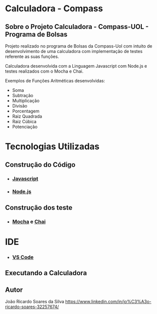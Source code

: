 # Calculadora - Compass


## Sobre o Projeto Calculadora - Compass-UOL - Programa de Bolsas

Projeto realizado no programa de Bolsas da Compass-Uol com intuito de desenvolvimento de uma calculadora com implementação de testes referente as suas funções.

Calculadora desenvolvida com a Linguagem Javascript com Node.js e testes realizados com o Mocha e Chai.

Exemplos de Funções Aritméticas desenvolvidas:

+ Soma
+ Subtração
+ Multiplicação
+ Divisão
+ Porcentagem
+ Raiz Quadrada
+ Raiz Cúbica
+ Potenciação



# **Tecnologias Utilizadas**

## **Construção do Código**

+ ###  <u>Javascript</u>
+ ###  <u>Node.js</u>



## **Construção dos teste**

+ ### <u>Mocha</u> e <u>Chai</u>



# **IDE**

+ ### **<u>VS Code</u>**



## Executando a Calculadora












## Autor

João Ricardo Soares da Silva
https://www.linkedin.com/in/jo%C3%A3o-ricardo-soares-32257674/
